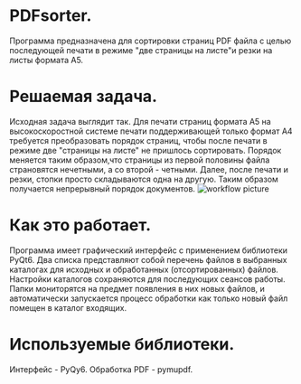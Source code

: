 PDFsorter.
==========

Программа предназначена для сортировки страниц PDF файла с целью 
последующей печати в режиме "две страницы на листе"и резки на листы 
формата А5.
 

Решаемая задача.
================

Исходная задача выглядит так. Для печати страниц формата А5 на 
высокоскоростной системе печати поддерживающей только формат А4 требуется 
преобразовать порядок страниц, чтобы после печати в режиме две "страницы 
на листе" не пришлось сортировать. Порядок меняется таким образом,что 
страницы из первой половины файла страновятся нечетными, а со второй - 
четными. Далее, после печати и резки, стопки просто складываются одна на 
другую. Таким образом получается непрерывный порядок документов.
![workflow picture](/icons/workflow.png)

Как это работает.
=================

Программа имеет графический интерфейс с применением библиотеки PyQt6. Два 
списка представляют собой перечень файлов в выбранных каталогах для 
исходных и обработанных (отсортированных) файлов. Настройки каталогов 
сохраняются для последующих сеансов работы. Папки мониторятся на предмет 
появления в них новых файлов, и автоматически запускается процесс обработки 
как только новый файл помещен в каталог входящих.

Используемые библиотеки.
========================

Интерфейс - PyQy6.
Обработка PDF - pymupdf.
